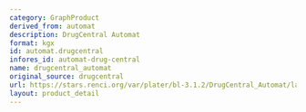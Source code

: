```yaml
---
category: GraphProduct
derived_from: automat
description: DrugCentral Automat
format: kgx
id: automat.drugcentral
infores_id: automat-drug-central
name: drugcentral_automat
original_source: drugcentral
url: https://stars.renci.org/var/plater/bl-3.1.2/DrugCentral_Automat/latest/kgx_files
layout: product_detail
---
```

